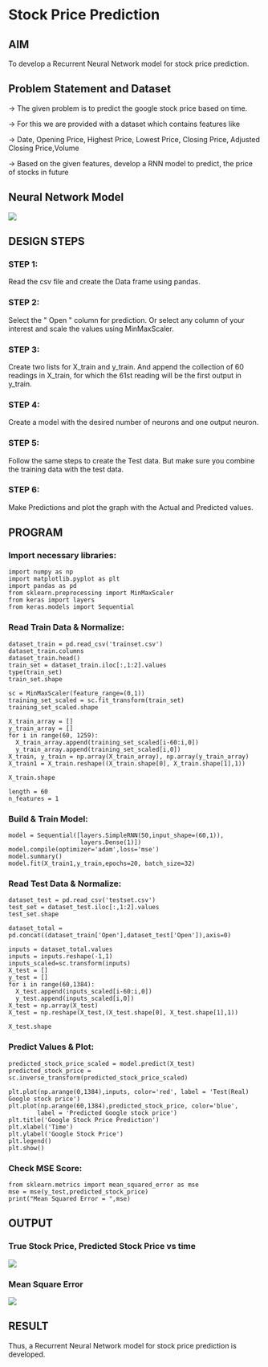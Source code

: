 # Stock Price Prediction

## AIM

To develop a Recurrent Neural Network model for stock price prediction.

## Problem Statement and Dataset
-> The given problem is to predict the google stock price based on time.

-> For this we are provided with a dataset which contains features like

-> Date, Opening Price, Highest Price, Lowest Price, Closing Price, Adjusted Closing Price,Volume

-> Based on the given features, develop a RNN model to predict, the price of stocks in future
## Neural Network Model

![](https://github.com/RanjithD18/rnn-stock-price-prediction/blob/main/3.jpeg)

## DESIGN STEPS

### STEP 1:
Read the csv file and create the Data frame using pandas.
### STEP 2:
Select the " Open " column for prediction. Or select any column of your interest and scale the values using MinMaxScaler.
### STEP 3:
Create two lists for X_train and y_train. And append the collection of 60 readings in X_train, for which the 61st reading will be the first output in y_train.
### STEP 4:
Create a model with the desired number of neurons and one output neuron.
### STEP 5:
Follow the same steps to create the Test data. But make sure you combine the training data with the test data.
### STEP 6:
Make Predictions and plot the graph with the Actual and Predicted values.

## PROGRAM
### Import necessary libraries:
~~~
import numpy as np
import matplotlib.pyplot as plt
import pandas as pd
from sklearn.preprocessing import MinMaxScaler
from keras import layers
from keras.models import Sequential
~~~
### Read Train Data & Normalize:
~~~
dataset_train = pd.read_csv('trainset.csv')
dataset_train.columns
dataset_train.head()
train_set = dataset_train.iloc[:,1:2].values
type(train_set)
train_set.shape

sc = MinMaxScaler(feature_range=(0,1))
training_set_scaled = sc.fit_transform(train_set)
training_set_scaled.shape

X_train_array = []
y_train_array = []
for i in range(60, 1259):
  X_train_array.append(training_set_scaled[i-60:i,0])
  y_train_array.append(training_set_scaled[i,0])
X_train, y_train = np.array(X_train_array), np.array(y_train_array)
X_train1 = X_train.reshape((X_train.shape[0], X_train.shape[1],1))

X_train.shape

length = 60
n_features = 1
~~~
### Build & Train Model:
~~~
model = Sequential([layers.SimpleRNN(50,input_shape=(60,1)),
                    layers.Dense(1)])
model.compile(optimizer='adam',loss='mse')
model.summary()
model.fit(X_train1,y_train,epochs=20, batch_size=32)
~~~
### Read Test Data & Normalize:
~~~
dataset_test = pd.read_csv('testset.csv')
test_set = dataset_test.iloc[:,1:2].values
test_set.shape

dataset_total = pd.concat((dataset_train['Open'],dataset_test['Open']),axis=0)

inputs = dataset_total.values
inputs = inputs.reshape(-1,1)
inputs_scaled=sc.transform(inputs)
X_test = []
y_test = []
for i in range(60,1384):
  X_test.append(inputs_scaled[i-60:i,0])
  y_test.append(inputs_scaled[i,0])
X_test = np.array(X_test)
X_test = np.reshape(X_test,(X_test.shape[0], X_test.shape[1],1))

X_test.shape
~~~
### Predict Values & Plot:
~~~
predicted_stock_price_scaled = model.predict(X_test)
predicted_stock_price = sc.inverse_transform(predicted_stock_price_scaled)

plt.plot(np.arange(0,1384),inputs, color='red', label = 'Test(Real) Google stock price')
plt.plot(np.arange(60,1384),predicted_stock_price, color='blue', 
		label = 'Predicted Google stock price')
plt.title('Google Stock Price Prediction')
plt.xlabel('Time')
plt.ylabel('Google Stock Price')
plt.legend()
plt.show()

~~~
### Check MSE Score:
~~~
from sklearn.metrics import mean_squared_error as mse
mse = mse(y_test,predicted_stock_price)
print("Mean Squared Error = ",mse)
~~~

## OUTPUT

### True Stock Price, Predicted Stock Price vs time

![](https://github.com/RanjithD18/rnn-stock-price-prediction/blob/main/1.png)

### Mean Square Error

![](https://github.com/RanjithD18/rnn-stock-price-prediction/blob/main/1.png)

## RESULT
Thus, a Recurrent Neural Network model for stock price prediction is developed.

